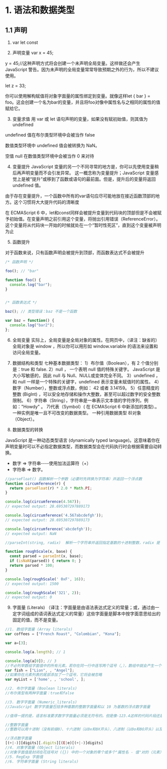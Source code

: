 # 1. 语法和数据类型
## 1.1 声明
1. var let const

2. 声明变量
var x = 45;

y = 45;//这种声明方式将会创建一个未声明全局变量。这样做还会产生 JavaScript 警告。因为未声明的全局变量常常导致预期之外的行为，所以不建议使用。

let z = 33;

你可以使用解构赋值将对象字面量的属性绑定到变量。就像这样let { bar } = foo。这会创建一个名为bar的变量，并且将foo对像中属性名与之相同的属性的值赋给它。

3. 变量求值
用 var 或 let 语句声明的变量，如果没有赋初始值，则其值为 undefined

undefined 值在布尔类型环境中会被当作 false 

数值类型环境中 undefined 值会被转换为 NaN。

空值 null 在数值类型环境中会被当作 0 来对待

4. 变量提升
JavaScript 变量的另一个不同寻常的地方是，你可以先使用变量稍后再声明变量而不会引发异常。
这一概念称为变量提升；JavaScript 变量感觉上是被“提升”或移到了函数或语句的最前面。但是，提升后的变量将返回 undefined 值。

由于存在变量提升，一个函数中所有的var语句应尽可能地放在接近函数顶部的地方。这个习惯将大大提升代码的清晰度

在 ECMAScript 6 中，let和const同样会被提升变量到代码块的顶部但是不会被赋予初始值。在变量声明之前引用这个变量，将抛出引用错误（ReferenceError）。这个变量将从代码块一开始的时候就处在一个“暂时性死区”，直到这个变量被声明为止

5. 函数提升

对于函数来说，只有函数声明会被提升到顶部，而函数表达式不会被提升

```ts
/* 函数声明 */

foo(); // "bar"

function foo() {
  console.log("bar");
}


/* 函数表达式 */

baz(); // 类型错误：baz 不是一个函数

var baz = function() {
  console.log("bar2");
};
```

6. 全局变量
实际上，全局变量是全局对象的属性。在网页中，（译注：缺省的）全局对象是 window ，所以你可以用形如 window.variable 的语法来设置和访问全局变量。
7. 数据结构和类型
七种基本数据类型：
1）布尔值（Boolean），有 2 个值分别是：true 和 false.
2）null ， 一个表明 null 值的特殊关键字。 JavaScript 是大小写敏感的，因此 null 与 Null、NULL或变体完全不同。
3）undefined ，和 null 一样是一个特殊的关键字，undefined 表示变量未赋值时的属性。
4）数字（Number），整数或浮点数，例如： 42 或者 3.14159。
5）任意精度的整数 (BigInt) ，可以安全地存储和操作大整数，甚至可以超过数字的安全整数限制。
6）字符串（String），字符串是一串表示文本值的字符序列，例如："Howdy" 。
7)代表（Symbol）( 在 ECMAScript 6 中新添加的类型).。一种实例是唯一且不可改变的数据类型。
一种引用数据类型
8)对象（Object）。

8. 数据类型的转换

JavaScript 是一种动态类型语言 (dynamically typed language)。这意味着你在声明变量时可以不必指定数据类型，而数据类型会在代码执行时会根据需要自动转换。

* 数字 => 字符串----使用加法运算符（+）
* 字符串 => 数字。
```ts
//parseFloat() 函数解析一个参数（必要时先转换为字符串）并返回一个浮点数
function circumference(r) {
  return parseFloat(r) * 2.0 * Math.PI;
}

console.log(circumference(4.567));
// expected output: 28.695307297889173

console.log(circumference('4.567abcdefgh'));
// expected output: 28.695307297889173

console.log(circumference('abcdefgh'));
// expected output: NaN

//parseInt(string, radix)  解析一个字符串并返回指定基数的十进制整数，radix 是 2-36 之间的整数，表示被解析字符串的基数

function roughScale(x, base) {
  const parsed = parseInt(x, base);
  if (isNaN(parsed)) { return 0; }
  return parsed * 100;
}

console.log(roughScale(' 0xF', 16));
// expected output: 1500

console.log(roughScale('321', 2));
// expected output: 0

```

9. 字面量 (Literals)
（译注：字面量是由语法表达式定义的常量；或，通过由一定字词组成的语词表达式定义的常量）这些字面量是脚本中按字面意思给出的固定的值，而不是变量。

```ts
//1. 数组字面量 (Array literals)
var coffees = ["French Roast", "Colombian", "Kona"];

var a=[3];

console.log(a.length); // 1

console.log(a[0]); // 3
//不必列举数组字面值中的所有元素。若你在同一行中连写两个逗号（,），数组中就会产生一个没有被指定的元素，其初始值是undefined。
var fish = ["Lion", , "Angel"];
//如果你在元素列表的尾部添加了一个逗号，它将会被忽略
var myList = ['home', , 'school', ];

//2. 布尔字面量 (Boolean literals)
//布尔类型有两种字面量：true和false

//3. 数字字面量 (Numeric_literals)
//JavaScript 数字字面量包括多种基数的整数字面量和以 10 为基数的浮点数字面量

//值得一提的是，语言标准要求数字字面量必须是无符号的。但是像-123.4这样的代码片段还是没有问题的，会被解释为一元操作符-应用于数字字面量123.4

//整数字面量
//整数可以用十进制（没有前缀0）、十六进制（以0x和0X开头）、八进制（以0o和0O开头）以及二进制（以0b和0B开头）表示。

//浮点数字面量
[(+|-)][digits][.digits][(E|e)[(+|-)]digits]
//4. 对象字面量 (Object literals)
//对象字面值是封闭在花括号对 ({}) 中的一个对象的零个或多个"属性名 - 值"对的（元素）列表。
//5. RegExp 字面值
//6. 字符串字面量 (String literals)

```

